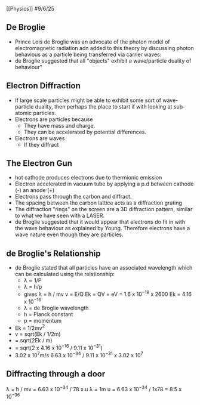 [[Physics]]
#9/6/25
## De Broglie
- Prince Lois de Broglie was an advocate of the photon model of electromagnetic radiation adn added to this theory by discussing photon behavious as a particle being transferred via carrier waves.
- de Broglie suggested that all "objects" exhibit a wave/particle duality of behaviour"
## Electron Diffraction
- If large scale particles might be able to exhibit some sort of wave-particle duality, then perhaps the place to start if with looking at sub-atomic particles.
- Electrons are particles because
	- They have mass and charge.
	- They can be accelerated by potential differences.
- Electrons are waves
	- If they diffract
## The Electron Gun
- hot cathode produces electrons due to thermionic emission
- Electron accelerated in vacuum tube by applying a p.d between cathode (-) an anode (+)
- Electrons pass through the carbon  and diffract. 
- The spacing between the carbon lattice acts as a diffraction grating
- The diffraction "rings" on the screen are a 3D diffraction pattern, similar to what we have seen with a LASER.
- de Broglie suggested that it would appear that electrons do fit in with the wave behaviour as explained by Young. Therefore electrons have a wave nature even though they are particles.
## de Broglie's Relationship
- de Broglie stated that all particles have an associated wavelength which can be calculated using the relationship:
	- λ ∝ 1/P
	- λ = h/p
	- gives λ = h / mv      v = E/Q      Ek = QV     = eV     = 1.6 x 10$^{-19}$ x 2600 Ek = 4.16 x 10$^{-16}$
	- λ = de Broglie wavelength
	- h = Planck constant
	- p = momentum
- Ek = 1/2mv$^2$
- v = sqrt(Ek / 1/2m)
- = sqrt(2Ek / m)
- = sqrt(2 x 4.16 x 10$^{-16}$ / 9.11 x 10$^{-31}$) 
- 3.02 x 10$^{7}$m/s
6.63 x 10$^{-34}$ / 9.11 x 10$^{-31}$ x 3.02 x 10$^{7}$

## Diffracting through a door
λ = h / mv = 6.63 x 10$^{-34}$ / 78 x u
λ = 1m
u = 6.63 x 10$^{-34}$ / 1x78 = 8.5 x 10$^{-36}$